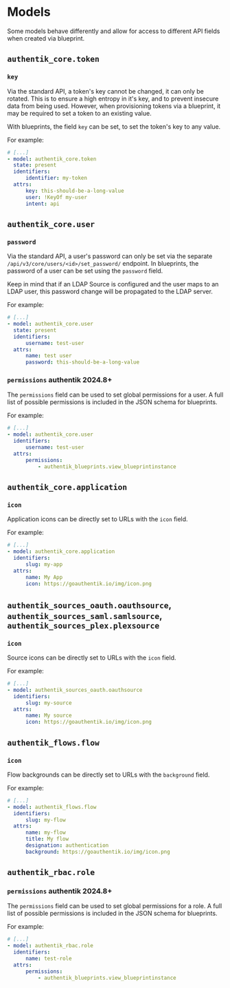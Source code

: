 # Models

Some models behave differently and allow for access to different API fields when created via blueprint.

## `authentik_core.token`

### `key`

Via the standard API, a token's key cannot be changed, it can only be rotated. This is to ensure a high entropy in it's key, and to prevent insecure data from being used. However, when provisioning tokens via a blueprint, it may be required to set a token to an existing value.

With blueprints, the field `key` can be set, to set the token's key to any value.

For example:

```yaml
# [...]
- model: authentik_core.token
  state: present
  identifiers:
      identifier: my-token
  attrs:
      key: this-should-be-a-long-value
      user: !KeyOf my-user
      intent: api
```

## `authentik_core.user`

### `password`

Via the standard API, a user's password can only be set via the separate `/api/v3/core/users/<id>/set_password/` endpoint. In blueprints, the password of a user can be set using the `password` field.

Keep in mind that if an LDAP Source is configured and the user maps to an LDAP user, this password change will be propagated to the LDAP server.

For example:

```yaml
# [...]
- model: authentik_core.user
  state: present
  identifiers:
      username: test-user
  attrs:
      name: test user
      password: this-should-be-a-long-value
```

### `permissions` <span class="badge badge--version">authentik 2024.8+</span>

The `permissions` field can be used to set global permissions for a user. A full list of possible permissions is included in the JSON schema for blueprints.

For example:

```yaml
# [...]
- model: authentik_core.user
  identifiers:
      username: test-user
  attrs:
      permissions:
          - authentik_blueprints.view_blueprintinstance
```

## `authentik_core.application`

### `icon`

Application icons can be directly set to URLs with the `icon` field.

For example:

```yaml
# [...]
- model: authentik_core.application
  identifiers:
      slug: my-app
  attrs:
      name: My App
      icon: https://goauthentik.io/img/icon.png
```

## `authentik_sources_oauth.oauthsource`, `authentik_sources_saml.samlsource`, `authentik_sources_plex.plexsource`

### `icon`

Source icons can be directly set to URLs with the `icon` field.

For example:

```yaml
# [...]
- model: authentik_sources_oauth.oauthsource
  identifiers:
      slug: my-source
  attrs:
      name: My source
      icon: https://goauthentik.io/img/icon.png
```

## `authentik_flows.flow`

### `icon`

Flow backgrounds can be directly set to URLs with the `background` field.

For example:

```yaml
# [...]
- model: authentik_flows.flow
  identifiers:
      slug: my-flow
  attrs:
      name: my-flow
      title: My flow
      designation: authentication
      background: https://goauthentik.io/img/icon.png
```

## `authentik_rbac.role`

### `permissions` <span class="badge badge--version">authentik 2024.8+</span>

The `permissions` field can be used to set global permissions for a role. A full list of possible permissions is included in the JSON schema for blueprints.

For example:

```yaml
# [...]
- model: authentik_rbac.role
  identifiers:
      name: test-role
  attrs:
      permissions:
          - authentik_blueprints.view_blueprintinstance
```
